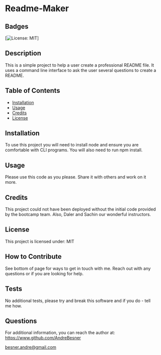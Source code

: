 # Readme-Maker

## Badges
[![License: MIT](https://img.shields.io/badge/License-MIT-yellow.svg)]

## Description

This is a simple project to help a user create a professional README file. It uses a command line interface to ask the user several questions to create a README.


## Table of Contents

- [Installation](#installation)
- [Usage](#usage)
- [Credits](#credits)
- [License](#license)

## Installation

To use this project you will need to install node and ensure you are comfortable with CLI programs. You will also need to run npm install.


## Usage

Please use this code as you please. Share it with others and work on it more.



## Credits

This project could not have been deployed without the initial code provided by the bootcamp team. Also, Daler and Sachin our wonderful instructors.

## License
    
This project is licensed under: MIT



## How to Contribute

See bottom of page for ways to get in touch with me. Reach out with any questions or if you are looking for help.


## Tests

No additional tests, please try and break this software and if you do - tell me how.


## Questions

For additional information, you can reach the author at: 
https://www.github.com/AndreBesner

besner.andre@gmail.com


